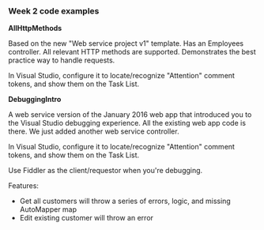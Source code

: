 ### Week 2 code examples

**AllHttpMethods**

Based on the new "Web service project v1" template. Has an Employees controller. All relevant HTTP methods are supported. Demonstrates the best practice way to handle requests.  

In Visual Studio, configure it to locate/recognize "Attention" comment tokens, and show them on the Task List.  

**DebuggingIntro**

A web service version of the January 2016 web app that introduced you to the Visual Studio debugging experience. All the existing web app code is there. We just added another web service controller.  

In Visual Studio, configure it to locate/recognize "Attention" comment tokens, and show them on the Task List.  

Use Fiddler as the client/requestor when you're debugging.  

Features:
* Get all customers will throw a series of errors, logic, and missing AutoMapper map
* Edit existing customer will throw an error
